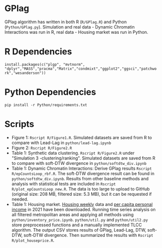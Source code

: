 # GPlag
GPlag algorithm has written in both R (`R/GPlag.R`) and Python (`Python/GPlag.py`). Simulation and real data - Dynamic Chromatin Interactions was run in R, real data - Housing market was run in Python.

# R Dependencies
`install.packages(c("plgp", "mvtnorm", "dplyr","MASS","pracma","Matrix","condmixt","ggplot2","ggsci","patchwork","wesanderson"))`

# Python Dependencies
`pip install -r Python/requirements.txt`

# Scripts
* Figure 1: `Rscript R/Figure1.R`. Simulated datasets are saved from R to compare with Lead-Lag in `python/lead-lag.ipynb`
* Figure 2: `Rscript R/Figure2.R`
* Table 1: Synthetic data clustering. `Rscript R/Figure2.R` under "Simulation 3 -clustering/ranking". Simulated datasets are saved from R to compare with soft-DTW divergence in `python/softdtw_div.ipynb`
* Table 1: Dynamic Chromatin Interactions: Derive GPlag results `Rscript R/epCountsLoop_rbf.R`. The soft-DTW divergence result can be found in `python/softdtw_div.ipynb`. Results from other baseline methods and analysis with statistical tests are included in `Rscript R/plot_epCountsLoop_new.R`. The data is too large to upload to GitHub (original size: 208 MB, filtered size: 5.3 MB), but it can be requested if needed.
* Table 1: Housing market. [Housing weekly](https://redfin-public-data.s3.us-west-2.amazonaws.com/redfin_covid19/weekly_housing_market_data_most_recent.tsv000) data and [per capita personal income](https://apps.bea.gov/iTable/?reqid=99&step=1&acrdn=6#eyJhcHBpZCI6OTksInN0ZXBzIjpbMSwyNCwyOSwyNSwyNiwyNyw0MF0sImRhdGEiOltbIlRhYmxlSWQiLCIyMCJdLFsiQ2xhc3NpZmljYXRpb24iLCJOb24tSW5kdXN0cnkiXSxbIlJlYWxfVGFibGVfSWQiLCIyMCJdLFsiTWFqb3JBcmVhS2V5IiwiNSJdLFsiTGluZSIsIjEiXSxbIlN0YXRlIiwiNSJdLFsiVW5pdF9vZl9NZWFzdXJlIiwiTGV2ZWxzIl0sWyJNYXBDb2xvciIsIkJFQVN0YW5kYXJkIl0sWyJuUmFuZ2UiLCI1Il0sWyJZZWFyIiwiMjAyMSJdLFsiWWVhckJlZ2luIiwiLTEiXSxbIlllYXJFbmQiLCItMSJdXX0=) in 2021 have been downloaded. 
Running time series analysis on all filtered metropolitan areas and applying all methods using  `python/inventory_price.ipynb`. `python/util.py` and `python/util2.py` store preprocessed functions and a manually implemented TLCC algorithm. The output CSV stores results of GPlag, Lead-Lag, DTW, soft-DTW, soft-DTW divergence. Then summarized the results with `Rscript R/plot_houseprice.R`. 

